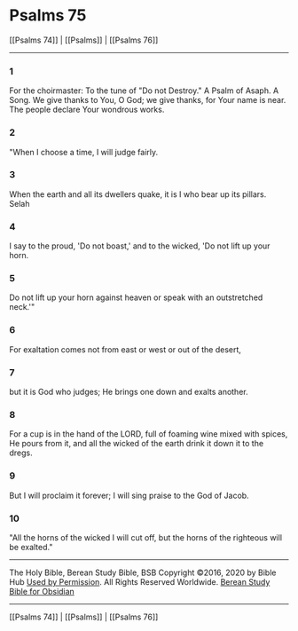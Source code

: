 # Psalms 75

[[Psalms 74]] | [[Psalms]] | [[Psalms 76]]

---

### 1
For the choirmaster: To the tune of "Do not Destroy." A Psalm of Asaph. A Song. We give thanks to You, O God; we give thanks, for Your name is near. The people declare Your wondrous works.

### 2
"When I choose a time, I will judge fairly.

### 3
When the earth and all its dwellers quake, it is I who bear up its pillars. Selah

### 4
I say to the proud, 'Do not boast,' and to the wicked, 'Do not lift up your horn.

### 5
Do not lift up your horn against heaven or speak with an outstretched neck.'"

### 6
For exaltation comes not from east or west or out of the desert,

### 7
but it is God who judges; He brings one down and exalts another.

### 8
For a cup is in the hand of the LORD, full of foaming wine mixed with spices, He pours from it, and all the wicked of the earth drink it down it to the dregs.

### 9
But I will proclaim it forever; I will sing praise to the God of Jacob.

### 10
"All the horns of the wicked I will cut off, but the horns of the righteous will be exalted."

---

The Holy Bible, Berean Study Bible, BSB
Copyright ©2016, 2020 by Bible Hub
[Used by Permission](https://berean.bible/terms.htm). All Rights Reserved Worldwide.
[Berean Study Bible for Obsidian](https://github.com/gapmiss/berean-study-bible-for-obsidian)

---

[[Psalms 74]] | [[Psalms]] | [[Psalms 76]]

